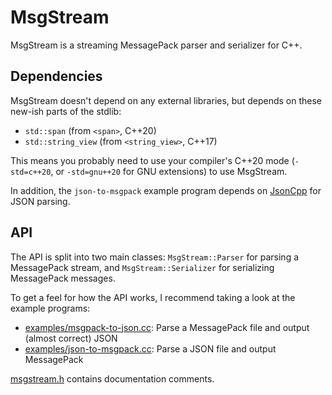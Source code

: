# MsgStream

MsgStream is a streaming MessagePack parser and serializer for C++.

## Dependencies

MsgStream doesn't depend on any external libraries,
but depends on these new-ish parts of the stdlib:

* `std::span` (from `<span>`, C++20)
* `std::string_view` (from `<string_view>`, C++17)

This means you probably need to use your compiler's C++20 mode
(`-std=c++20`, or `-std=gnu++20` for GNU extensions)
to use MsgStream.

In addition, the `json-to-msgpack` example program depends
on [JsonCpp](https://github.com/open-source-parsers/jsoncpp)
for JSON parsing.

## API

The API is split into two main classes:
`MsgStream::Parser` for parsing a MessagePack stream,
and `MsgStream::Serializer` for serializing MessagePack messages.

To get a feel for how the API works, I recommend taking a look at
the example programs:

* [examples/msgpack-to-json.cc](examples/msgpack-to-json.cc):
  Parse a MessagePack file and output (almost correct) JSON
* [examples/json-to-msgpack.cc](examples/json-to-msgpack.cc):
  Parse a JSON file and output MessagePack

[msgstream.h](msgstream.h) contains documentation comments.
